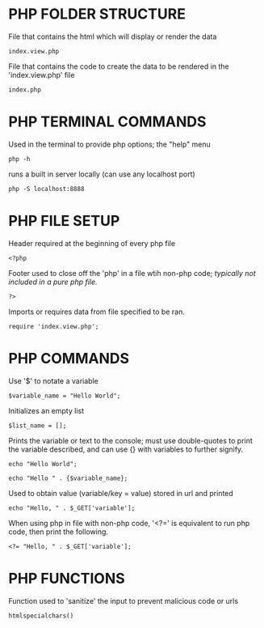 
# PHP FOLDER STRUCTURE

File that contains the html which will display or render the data

    index.view.php

File that contains the code to create the data to be rendered in the 'index.view.php' file

    index.php

# PHP TERMINAL COMMANDS

Used in the terminal to provide php options; the "help" menu

    php -h

runs a built in server locally (can use any localhost port)
  
    php -S localhost:8888 

# PHP FILE SETUP

Header required at the beginning of every php file
  
    <?php

Footer used to close off the 'php' in a file wtih non-php code; *typically not included in a pure php file.*
  
    ?>

Imports or requires data from file specified to be ran.

    require 'index.view.php';


# PHP COMMANDS

Use '$' to notate a variable 
  
    $variable_name = "Hello World";

Initializes an empty list
  
    $list_name = [];

Prints the variable or text to the console; must use double-quotes to print the variable described, and can use {} with variables to further signify.

    echo "Hello World";

    echo "Hello " . {$variable_name};

Used to obtain value (variable/key = value) stored in url and printed
    
    echo "Hello, " . $_GET['variable']; 

When using php in file with non-php code, '<?=' is equivalent to run php code, then print the following. 

    <?= "Hello, " . $_GET['variable'];

# PHP FUNCTIONS

Function used to 'sanitize' the input to prevent malicious code or urls

    htmlspecialchars()